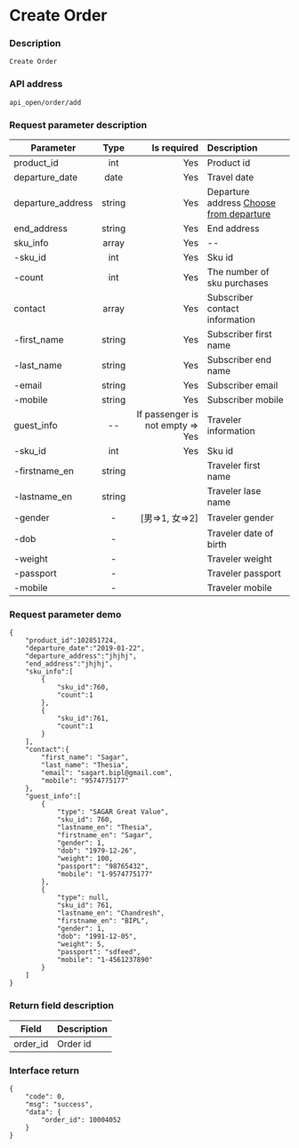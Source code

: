 # Create Order

### Description

    Create Order

### API address

    api_open/order/add

### Request parameter description

| Parameter           | Type          | Is required  | Description             |
| ------------------- |:-------------:| ------------:| :-----------------------|
| product_id          | int           |     Yes      |   Product id         |
| departure_date      | date          |     Yes      |   Travel date          |
| departure_address   | string        |     Yes      |   Departure address [Choose from departure](../../product/ttd/detail.md#product_departure)|
| end_address         | string        |     Yes      |   End address|
| sku_info            | array         |     Yes      |   --|
| -sku_id             | int           |     Yes      |   Sku id|
| -count              | int           |     Yes      |   The number of sku purchases|
| contact             | array         |     Yes      |   Subscriber contact information|
| -first_name         | string        |     Yes      |   Subscriber first name|
| -last_name          | string        |     Yes      |   Subscriber end name|
| -email              | string        |     Yes      |   Subscriber email|
| -mobile             | string        |     Yes      |   Subscriber mobile|
| guest_info          | --            |     If passenger is not empty => Yes      |   Traveler information|
| -sku_id             | int           |     Yes      |   Sku id|
| -firstname_en       | string        |              |   Traveler first name |
| -lastname_en        | string        |              |   Traveler lase name|
| -gender             | -             |    [男=>1, 女=>2]       |   Traveler gender|
| -dob                | -             |              |   Traveler date of birth|
| -weight             | -             |              |   Traveler weight|
| -passport           | -             |              |   Traveler passport|
| -mobile             | -             |              |   Traveler mobile|

### Request parameter demo

	{
        "product_id":102851724,          
        "departure_date":"2019-01-22",
        "departure_address":"jhjhj",
        "end_address":"jhjhj",
        "sku_info":[
            {
                "sku_id":760,
                "count":1
            },
            {
                "sku_id":761,
                "count":1
            }
        ],
        "contact":{
            "first_name": "Sagar",
            "last_name": "Thesia",
            "email": "sagart.bipl@gmail.com",
            "mobile": "9574775177"
        },
        "guest_info":[
            {
                "type": "SAGAR Great Value",
                "sku_id": 760,
                "lastname_en": "Thesia",
                "firstname_en": "Sagar",
                "gender": 1,
                "dob": "1979-12-26",
                "weight": 100,
                "passport": "98765432",
                "mobile": "1-9574775177"
            },
            {
                "type": null,
                "sku_id": 761,
                "lastname_en": "Chandresh",
                "firstname_en": "BIPL",
                "gender": 1,
                "dob": "1991-12-05",
                "weight": 5,
                "passport": "sdfeed",
                "mobile": "1-4561237890"
            }
        ]
    }	

### Return field description

| Field                             |     Description                                   |
| -------------------               |  :-----------------------                         |
| order_id                          |     Order id                            |


### Interface return

	{
        "code": 0,
        "msg": "success",
        "data": {
            "order_id": 10004052
        }
    }


